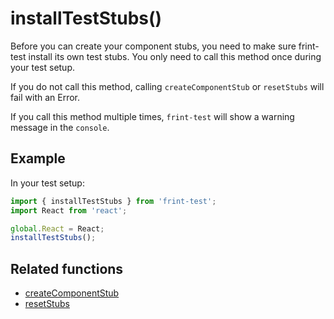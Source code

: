 # installTestStubs()

Before you can create your component stubs, you need to make sure frint-test install its own test stubs.  You only need to call this method once during your test setup.

If you do not call this method, calling `createComponentStub` or `resetStubs` will fail with an Error.

If you call this method multiple times, `frint-test` will show a warning message in the `console`.

## Example

In your test setup:

```js
import { installTestStubs } from 'frint-test';
import React from 'react';

global.React = React;
installTestStubs();
```

## Related functions

* [createComponentStub](createComponentStub.md)
* [resetStubs](resetStubs)  
